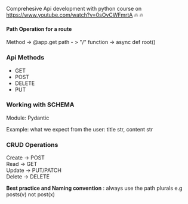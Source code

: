 Comprehesive Api development with python course on https://www.youtube.com/watch?v=0sOvCWFmrtA 🔥 :fire:

#### Path Operation for a route
Method -> @app.get
path - > "/"
function -> async def root()

### Api Methods
+ GET
+ POST
+ DELETE
+ PUT

### Working with SCHEMA
Module: Pydantic

Example:
what we expect from the user: title str, content str

### CRUD Operations
Create -> POST  
Read -> GET  
Update -> PUT/PATCH  
Delete -> DELETE

**Best practice and Naming convention** : always use the path plurals e.g posts(v) not post(x)
